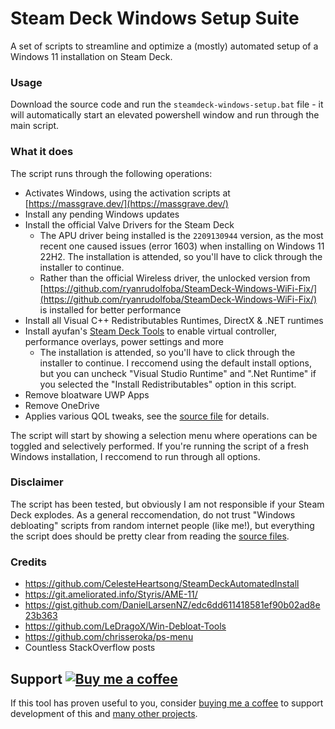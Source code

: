 # Steam Deck Windows Setup Suite

A set of scripts to streamline and optimize a (mostly) automated setup of a Windows 11 installation on Steam Deck.

### Usage
Download the source code and run the `steamdeck-windows-setup.bat` file - it will automatically start an elevated powershell window and run through the main script.

### What it does
The script runs through the following operations:

- Activates Windows, using the activation scripts at [https://massgrave.dev/](https://massgrave.dev/)
- Install any pending Windows updates
- Install the official Valve Drivers for the Steam Deck
  - The APU driver being installed is the `2209130944` version, as the most recent one caused issues (error 1603) when installing on Windows 11 22H2. The installation is attended, so you'll have to click through the installer to continue. 
  - Rather than the official Wireless driver, the unlocked version from [https://github.com/ryanrudolfoba/SteamDeck-Windows-WiFi-Fix/](https://github.com/ryanrudolfoba/SteamDeck-Windows-WiFi-Fix/) is installed for better performance
- Install all Visual C++ Redistributables Runtimes, DirectX & .NET runtimes
- Install ayufan's [Steam Deck Tools](https://github.com/ayufan/steam-deck-tools) to enable virtual controller, performance overlays, power settings and more
  - The installation is attended, so you'll have to click through the installer to continue. I reccomend using the default install options, but you can uncheck "Visual Studio Runtime" and ".Net Runtime" if you selected the "Install Redistributables" option in this script.
- Remove bloatware UWP Apps
- Remove OneDrive
- Applies various QOL tweaks, see the [source file](libs/apply-tweaks.ps1) for details.

The script will start by showing a selection menu where operations can be toggled and selectively performed. If you're running the script of a fresh Windows installation, I reccomend to run through all options.

### Disclaimer
The script has been tested, but obviously I am not responsible if your Steam Deck explodes. As a general reccomendation, do not trust "Windows debloating" scripts from random internet people (like me!), but everything the script does should be pretty clear from reading the [source files](steamdeck-windows-setup.ps1).

### Credits
- https://github.com/CelesteHeartsong/SteamDeckAutomatedInstall
- https://git.ameliorated.info/Styris/AME-11/
- https://gist.github.com/DanielLarsenNZ/edc6dd611418581ef90b02ad8e23b363
- https://github.com/LeDragoX/Win-Debloat-Tools
- https://github.com/chrisseroka/ps-menu
- Countless StackOverflow posts

## Support [![Buy me a coffee](https://img.shields.io/badge/-buy%20me%20a%20coffee-lightgrey?style=flat&logo=buy-me-a-coffee&color=FF813F&logoColor=white "Buy me a coffee")](https://www.buymeacoffee.com/leoncvlt)
If this tool has proven useful to you, consider [buying me a coffee](https://www.buymeacoffee.com/leoncvlt) to support development of this and [many other projects](https://github.com/leoncvlt?tab=repositories).
